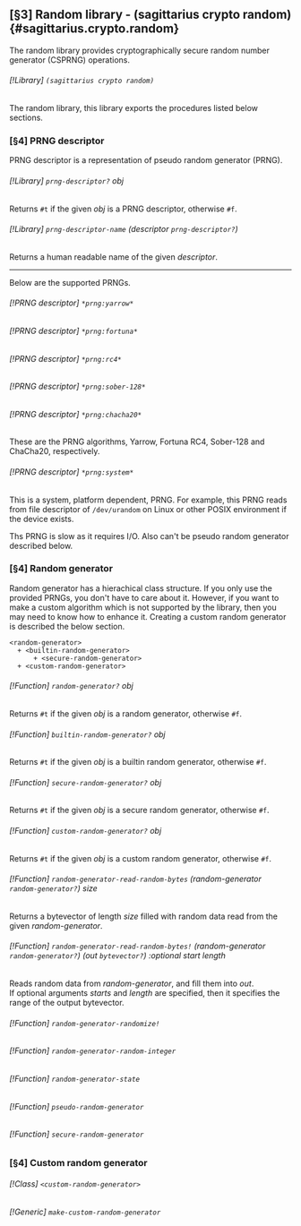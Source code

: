 [§3] Random library - (sagittarius crypto random) {#sagittarius.crypto.random}
------------------------------------------------------

The random library provides cryptographically secure random number
generator (CSPRNG) operations.

###### [!Library] `(sagittarius crypto random)`

The random library, this library exports the procedures listed below sections.

### [§4] PRNG descriptor

PRNG descriptor is a representation of pseudo random generator (PRNG).

###### [!Library] `prng-descriptor?` _obj_

Returns `#t` if the given _obj_ is a PRNG descriptor, otherwise `#f`.

###### [!Library] `prng-descriptor-name` (_descriptor_ `prng-descriptor?`)

Returns a human readable name of the given _descriptor_.

---
Below are the supported PRNGs.

###### [!PRNG descriptor] `*prng:yarrow*`
###### [!PRNG descriptor] `*prng:fortuna*` 
###### [!PRNG descriptor] `*prng:rc4*` 
###### [!PRNG descriptor] `*prng:sober-128*`
###### [!PRNG descriptor] `*prng:chacha20*`

These are the PRNG algorithms, Yarrow, Fortuna RC4, Sober-128 and ChaCha20,
respectively.

###### [!PRNG descriptor] `*prng:system*`

This is a system, platform dependent, PRNG. For example, this PRNG reads
from file descriptor of `/dev/urandom` on Linux or other POSIX environment
if the device exists.

Ths PRNG is slow as it requires I/O. Also can't be pseudo random generator
described below.

### [§4] Random generator

Random generator has a hierachical class structure. If you only use
the provided PRNGs, you don't have to care about it. However, if you
want to make a custom algorithm which is not supported by the library,
then you may need to know how to enhance it. Creating a custom random 
generator is described the below section.

```
<random-generator>
  + <builtin-random-generator>
      + <secure-random-generator>
  + <custom-random-generator>
```


###### [!Function] `random-generator?` _obj_

Returns `#t` if the given _obj_ is a random generator, otherwise `#f`.

###### [!Function] `builtin-random-generator?` _obj_

Returns `#t` if the given _obj_ is a builtin random generator, otherwise `#f`.

###### [!Function] `secure-random-generator?` _obj_

Returns `#t` if the given _obj_ is a secure random generator, otherwise `#f`.

###### [!Function] `custom-random-generator?` _obj_

Returns `#t` if the given _obj_ is a custom random generator, otherwise `#f`.

###### [!Function] `random-generator-read-random-bytes` (_random-generator_ `random-generator?`) _size_

Returns a bytevector of length _size_ filled with random data read from the
given _random-generator_.

###### [!Function] `random-generator-read-random-bytes!` (_random-generator_ `random-generator?`) (_out_ `bytevector?`) :optional _start_ _length_

Reads random data from _random-generator_, and fill them into _out_.  
If optional arguments _starts_ and _length_ are specified, then it specifies
the range of the output bytevector.

###### [!Function] `random-generator-randomize!`
###### [!Function] `random-generator-random-integer`
###### [!Function] `random-generator-state`
###### [!Function] `pseudo-random-generator`
###### [!Function] `secure-random-generator`

### [§4] Custom random generator


###### [!Class] `<custom-random-generator>`
###### [!Generic] `make-custom-random-generator`
